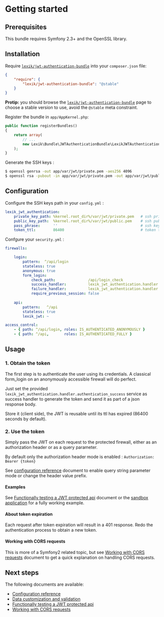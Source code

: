 Getting started
===============

Prerequisites
-------------

This bundle requires Symfony 2.3+ and the OpenSSL library.

Installation
------------

Require [`lexik/jwt-authentication-bundle`](https://packagist.org/packages/lexik/jwt-authentication-bundle)
into your `composer.json` file:

``` json
{
    "require": {
        "lexik/jwt-authentication-bundle": "@stable"
    }
}
```

**Protip:** you should browse the
[`lexik/jwt-authentication-bundle`](https://packagist.org/packages/lexik/jwt-authentication-bundle)
page to choose a stable version to use, avoid the `@stable` meta constraint.

Register the bundle in `app/AppKernel.php`:

``` php
public function registerBundles()
{
    return array(
        // ...
        new Lexik\Bundle\JWTAuthenticationBundle\LexikJWTAuthenticationBundle(),
    );
}
```

Generate the SSH keys :

``` bash
$ openssl genrsa -out app/var/jwt/private.pem -aes256 4096
$ openssl rsa -pubout -in app/var/jwt/private.pem -out app/var/jwt/public.pem
```

Configuration
-------------

Configure the SSH keys path in your `config.yml` :

``` yaml
lexik_jwt_authentication:
    private_key_path: %kernel.root_dir%/var/jwt/private.pem   # ssh private key path
    public_key_path:  %kernel.root_dir%/var/jwt/public.pem    # ssh public key path
    pass_phrase:      ''                                      # ssh key pass phrase
    token_ttl:        86400                                   # token ttl - defaults to 86400
```

Confgure your `security.yml` :

``` yaml
firewalls:

    login:
        pattern:  ^/api/login
        stateless: true
        anonymous: true
        form_login:
            check_path:               /api/login_check
            success_handler:          lexik_jwt_authentication.handler.authentication_success
            failure_handler:          lexik_jwt_authentication.handler.authentication_failure
            require_previous_session: false
            
    api:
        pattern:   ^/api
        stateless: true
        lexik_jwt: ~

access_control:
    - { path: ^/api/login, roles: IS_AUTHENTICATED_ANONYMOUSLY }
    - { path: ^/api,       roles: IS_AUTHENTICATED_FULLY }
```

Usage
-----

### 1. Obtain the token

The first step is to authenticate the user using its credentials.
A classical form_login on an anonymously accessible firewall will do perfect.

Just set the provided `lexik_jwt_authentication.handler.authentication_success` service as success handler to
generate the token and send it as part of a json response body.

Store it (client side), the JWT is reusable until its ttl has expired (86400 seconds by default).

### 2. Use the token

Simply pass the JWT on each request to the protected firewall, either as an authorization header
or as a query parameter. 

By default only the authorization header mode is enabled : `Authorization: Bearer {token}`

See [configuration reference](1-configuration-reference.md) document to enable query string parameter mode or change the header value prefix.

#### Examples

See [Functionally testing a JWT protected api](3-functional-testing.md) document
or the [sandbox application](https://github.com/slashfan/LexikJWTAuthenticationBundleSandbox) for a fully working example.

#### About token expiration

Each request after token expiration will result in a 401 response.
Redo the authentication process to obtain a new token.

#### Working with CORS requests

This is more of a Symfony2 related topic, but see [Working with CORS requests](4-cors-requests.md) document
to get a quick explanation on handling CORS requests.

Next steps
----------

The following documents are available:

- [Configuration reference](1-configuration-reference.md)
- [Data customization and validation](2-data-customization.md)
- [Functionally testing a JWT protected api](3-functional-testing.md)
- [Working with CORS requests](4-cors-requests.md)

